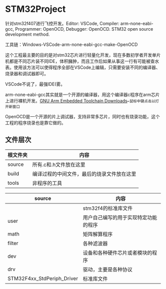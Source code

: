 # STM32Project
针对stm32f407进行飞控开发。Editor: VSCode, Compiler: arm-none-eabi-gcc, Programmer: OpenOCD, Debugger: OpenOCD. STM32 open source development method.

工具链：Windows-VSCode-arm-none-eabi-gcc-make-OpenOCD

这个工程最主要的目的是对stm32芯片进行轻量化开发，现在多数初学者开发单片机都是不同芯片装不同IDE，体积臃肿，而且工作后如果从事这一行有可能被查水表。使用该方法可以使得程序全部在VSCode上编辑，只需要安装不同的编译器、烧录器和调试器即可。

VSCode不说了，最强IDE(雾。

arm-none-eabi-gcc其实就是一个开源的编译器，用这个编译器c程序在arm芯片上进行裸机开发。[GNU Arm Embedded Toolchain Downloads](https://developer.arm.com/tools-and-software/open-source-software/developer-tools/gnu-toolchain/gnu-rm/downloads)`←鼠标中键点击以打开新窗口`

OpenOCD是一个开源的片上调试器，支持非常多芯片，同时也有烧录功能，这个工程的程序烧录也是靠它做的。

## 文件层次
|根文件夹|内容|
|-|-|
|source|所有.c和.h文件放在这里|
|build|编译过程的中间文件，最后的烧录文件放在这里|
|tools|非程序的工具|

|source|内容|
|-|-|
||stm32f4的标准库文件|
|user|用户自己编写的用于实现特定功能的程序|
|math|矩阵解算程序|
|filter|各种滤波器|
|dev|设备和各种硬件芯片或者模块的程序|
|drv|驱动，主要是各种协议|
|STM32F4xx_StdPeriph_Driver|标准库文件|